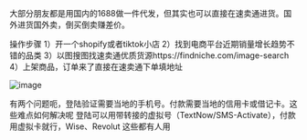 大部分朋友都是用国内的1688做一件代发，但其实也可以直接在速卖通进货。国外进货国外卖，倒买倒卖赚差价。

操作步骤
1）开一个shopify或者tiktok小店
2）找到电商平台近期销量增长趋势不错的品类
3）以图搜图找速卖通优质货源https://findniche.com/image-search
4）上架商品，订单来了直接在速卖通下单填地址

![image](https://github.com/user-attachments/assets/4e8de65f-fbca-4aa4-a5ff-ec9090087f9f)

有两个问题呃，登陆验证需要当地的手机号。付款需要当地的信用卡或借记卡。这些难点如何解决呢
登陆可以用带转接的虚拟号（TextNow/SMS-Activate），付款用虚拟卡就行，Wise、Revolut 这些都有人用
